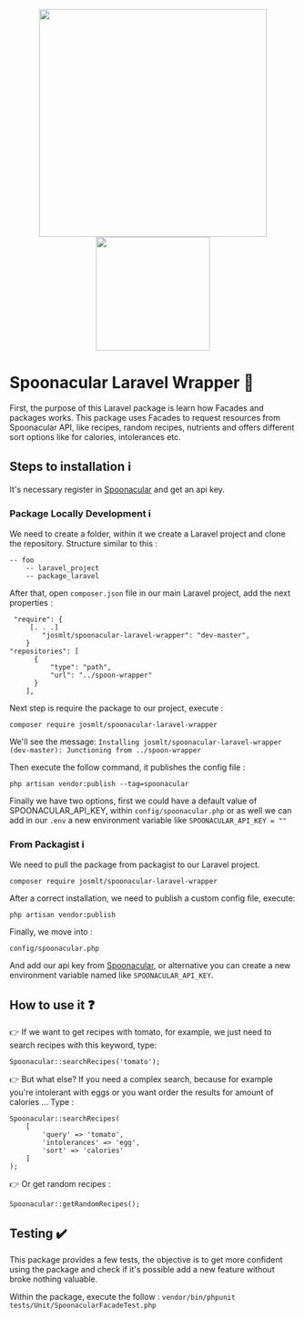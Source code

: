 <p align="center">
    <a href="https://laravel.com" target="_blank">
        <img src="https://raw.githubusercontent.com/laravel/art/master/logo-lockup/5%20SVG/2%20CMYK/1%20Full%20Color/laravel-logolockup-cmyk-red.svg" width="400">
    </a>
    <a href="https://spoonacular.com/food-api" target="_blank">
        <img src="https://spoonacular.com/images/spoonacular-logo-b.svg" width="200">
     </a>
</p>

# Spoonacular Laravel Wrapper  :memo:
First, the purpose of this Laravel package is learn how Facades and packages works. 
This package uses Facades to request resources from Spoonacular API, like recipes, random recipes, nutrients and offers different sort options like for calories, intolerances etc.

## Steps to installation :information_source:
It's necessary register in [Spoonacular](https://spoonacular.com/) and get an api key.

### Package Locally Development :information_source:

We need to create a folder, within it we create a Laravel project and clone the repository. Structure similar to this : 

```
-- foo
    -- laravel_project
    -- package_laravel
```
After that, open `composer.json` file in our main Laravel project, add the next properties : 

```
 "require": {
     [. . .]
        "josmlt/spoonacular-laravel-wrapper": "dev-master",
    }
"repositories": [
      {
          "type": "path",
          "url": "../spoon-wrapper"
      }
    ],
```

Next step is require the package to our project, execute : 

```
composer require josmlt/spoonacular-laravel-wrapper
```

We'll see the message: `Installing josmlt/spoonacular-laravel-wrapper (dev-master): Junctioning from ../spoon-wrapper`

Then execute the follow command, it publishes the config file :

```
php artisan vendor:publish --tag=spoonacular
```

Finally we have two options, first we could have a default value of SPOONACULAR_API_KEY, within `config/spoonacular.php` or as well we can add in our `.env` a new environment variable like `SPOONACULAR_API_KEY = ""`
    
### From Packagist :information_source:
We need to pull the package from packagist to our Laravel project.

```
composer require josmlt/spoonacular-laravel-wrapper
```

After a correct installation, we need to publish a custom config file, execute:
```
php artisan vendor:publish
```

Finally, we move into :
```
config/spoonacular.php
```

And add our api key from [Spoonacular](https://spoonacular.com/), or alternative you can create a new environment variable named like `SPOONACULAR_API_KEY`.

## How to use it :question:
:point_right: If we want to get recipes with tomato, for example, we just need to search recipes with this keyword, type:

```
Spoonacular::searchRecipes('tomato');
```

:point_right: But what else? If you need a complex search, because for example you're intolerant with eggs or you want order the results for amount of calories ... Type :
```
Spoonacular::searchRecipes(
    [
        'query' => 'tomato',
        'intolerances' => 'egg',
        'sort' => 'calories'
    ]
);
```

:point_right: Or get random recipes :
```
Spoonacular::getRandomRecipes();
```

## Testing :heavy_check_mark:

This package provides a few tests, the objective is to get more confident using the package and check if it's possible add a new feature without broke nothing valuable.

Within the package, execute the follow : 
`vendor/bin/phpunit tests/Unit/SpoonacularFacadeTest.php`
